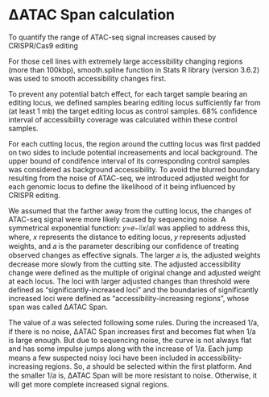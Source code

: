 # ∆ATAC Span calculation
To quantify the range of ATAC-seq signal increases caused by CRISPR/Cas9 editing

For those cell lines with extremely large accessibility changing regions (more than 100kbp), smooth.spline function in Stats R library (version 3.6.2) was used to smooth accessibility changes first. 

To prevent any potential batch effect, for each target sample bearing an editing locus, we defined samples bearing editing locus sufficiently far from (at least 1 mb) the target editing locus as control samples. 68% confidence interval of accessibility coverage was calculated within these control samples. 

For each cutting locus, the region around the cutting locus was first padded on two sides to include potential increasements and local background. The upper bound of condifence interval of its corresponding control samples was considered as background accessibility. To avoid the blurred boundary resulting from the noise of ATAC-seq, we introduced adjusted weight for each genomic locus to define the likelihood of it being influenced by CRISPR editing. 
	
We assumed that the farther away from the cutting locus, the changes of ATAC-seq signal were more likely caused by sequencing noise. A symmetrical exponential function: 𝑦=𝑒−∣∣𝑥/𝑎∣∣ was applied to address this, where, 𝑥 represents the distance to editing locus, 𝑦 represents adjusted weights, and 𝑎 is the parameter describing our confidence of treating observed changes as effective signals. The larger 𝑎 is, the adjusted weights decrease more slowly from the cutting site. The adjusted accessibility change were defined as the multiple of original change and adjusted weight at each locus. 
The loci with larger adjusted changes than threshold were defined as “significantly-increased loci” and the boundaries of significantly increased loci were defined as “accessibility-increasing regions”, whose span was called ∆ATAC Span.
	
The value of 𝑎 was selected following some rules. During the increased 1/a, if there is no noise, ∆ATAC Span increases first and becomes flat when 1/a is large enough. But due to sequencing noise, the curve is not always flat and has some impulse jumps along with the increase of 1/𝑎. Each jump means a few suspected noisy loci have been included in accessibility-increasing regions. So, 𝑎 should be selected within the first platform. And the smaller 1/𝑎 is, ∆ATAC Span will be more resistant to noise. Otherwise, it will get more complete increased signal regions. 
